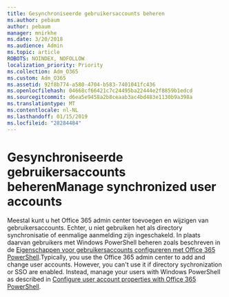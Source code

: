 ```yaml
---
title: Gesynchroniseerde gebruikersaccounts beheren
ms.author: pebaum
author: pebaum
manager: mnirkhe
ms.date: 3/20/2018
ms.audience: Admin
ms.topic: article
ROBOTS: NOINDEX, NOFOLLOW
localization_priority: Priority
ms.collection: Adm_O365
ms.custom: Adm_O365
ms.assetid: 92f8b774-a580-4704-b583-7401041fc436
ms.openlocfilehash: 04668cf66421c7c24495ba22444e2f8859b1edcd
ms.sourcegitcommit: d6ea5e9458a2b8ceaab3ac4bd483e1130b9a398a
ms.translationtype: MT
ms.contentlocale: nl-NL
ms.lasthandoff: 01/15/2019
ms.locfileid: "28284484"
---
```

# <a name="manage-synchronized-user-accounts"></a><span data-ttu-id="05362-102">Gesynchroniseerde gebruikersaccounts beheren</span><span class="sxs-lookup"><span data-stu-id="05362-102">Manage synchronized user accounts</span></span>

<span data-ttu-id="05362-p101">Meestal kunt u het Office 365 admin center toevoegen en wijzigen van gebruikersaccounts. Echter, u niet gebruiken het als directory synchronisatie of eenmalige aanmelding zijn ingeschakeld. In plaats daarvan gebruikers met Windows PowerShell beheren zoals beschreven in de [Eigenschappen voor gebruikersaccounts configureren met Office 365 PowerShell](https://docs.microsoft.com/en-us/office365/enterprise/powershell/configure-user-account-properties-with-office-365-powershell ).</span><span class="sxs-lookup"><span data-stu-id="05362-p101">Typically, you use the Office 365 admin center to add and change user accounts. However, you can't use it if directory sychronization or SSO are enabled. Instead, manage your users with Windows PowerShell as described in [Configure user account properties with Office 365 PowerShell](https://docs.microsoft.com/en-us/office365/enterprise/powershell/configure-user-account-properties-with-office-365-powershell ).</span></span> 
  

